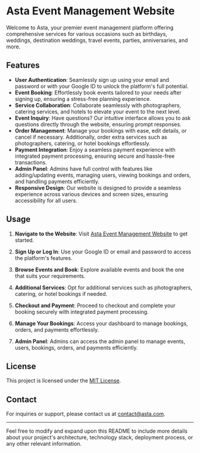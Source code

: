# Asta Event Management Website

Welcome to Asta, your premier event management platform offering comprehensive services for various occasions such as birthdays, weddings, destination weddings, travel events, parties, anniversaries, and more.

## Features

- **User Authentication**: Seamlessly sign up using your email and password or with your Google ID to unlock the platform's full potential.
- **Event Booking**: Effortlessly book events tailored to your needs after signing up, ensuring a stress-free planning experience.
- **Service Collaboration**: Collaborate seamlessly with photographers, catering services, and hotels to elevate your event to the next level.
- **Event Inquiry**: Have questions? Our intuitive interface allows you to ask questions directly through the website, ensuring prompt responses.
- **Order Management**: Manage your bookings with ease, edit details, or cancel if necessary. Additionally, order extra services such as photographers, catering, or hotel bookings effortlessly.
- **Payment Integration**: Enjoy a seamless payment experience with integrated payment processing, ensuring secure and hassle-free transactions.
- **Admin Panel**: Admins have full control with features like adding/updating events, managing users, viewing bookings and orders, and handling payments efficiently.
- **Responsive Design**: Our website is designed to provide a seamless experience across various devices and screen sizes, ensuring accessibility for all users.

## Usage

1. **Navigate to the Website**:
   Visit [Asta Event Management Website](https://asta-185de.web.app/) to get started.

2. **Sign Up or Log In**:
   Use your Google ID or email and password to access the platform's features.

3. **Browse Events and Book**:
   Explore available events and book the one that suits your requirements.

4. **Additional Services**:
   Opt for additional services such as photographers, catering, or hotel bookings if needed.

5. **Checkout and Payment**:
   Proceed to checkout and complete your booking securely with integrated payment processing.

6. **Manage Your Bookings**:
   Access your dashboard to manage bookings, orders, and payments effortlessly.

7. **Admin Panel**:
   Admins can access the admin panel to manage events, users, bookings, orders, and payments efficiently.

## License

This project is licensed under the [MIT License](LICENSE).

## Contact

For inquiries or support, please contact us at [contact@asta.com](mailto:contact@asta.com).

---

Feel free to modify and expand upon this README to include more details about your project's architecture, technology stack, deployment process, or any other relevant information.
